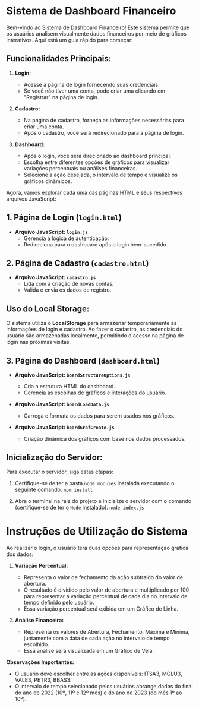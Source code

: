 # Sistema de Dashboard Financeiro

Bem-vindo ao Sistema de Dashboard Financeiro! Este sistema permite que os usuários analisem visualmente dados financeiros por meio de gráficos interativos. Aqui está um guia rápido para começar:

## Funcionalidades Principais:

1. **Login:**
   - Acesse a página de login fornecendo suas credenciais.
   - Se você não tiver uma conta, pode criar uma clicando em "Registrar" na página de login.

2. **Cadastro:**
   - Na página de cadastro, forneça as informações necessárias para criar uma conta.
   - Após o cadastro, você será redirecionado para a página de login.

3. **Dashboard:**
   - Após o login, você será direcionado ao dashboard principal.
   - Escolha entre diferentes opções de gráficos para visualizar variações percentuais ou análises financeiras.
   - Selecione a ação desejada, o intervalo de tempo e visualize os gráficos dinâmicos.

Agora, vamos explorar cada uma das páginas HTML e seus respectivos arquivos JavaScript:

## 1. Página de Login (`login.html`)

- **Arquivo JavaScript: `login.js`**
  - Gerencia a lógica de autenticação.
  - Redireciona para o dashboard após o login bem-sucedido.

## 2. Página de Cadastro (`cadastro.html`)

- **Arquivo JavaScript: `cadastro.js`**
  - Lida com a criação de novas contas.
  - Valida e envia os dados de registro.

## Uso do Local Storage:
O sistema utiliza o **LocalStorage** para armazenar temporariamente as informações de login e cadastro. Ao fazer o cadastro, as credenciais do usuário são armazenadas localmente, permitindo o acesso na página de login nas próximas visitas.

## 3. Página do Dashboard (`dashboard.html`)

- **Arquivo JavaScript: `boardStructureOptions.js`**
  - Cria a estrutura HTML do dashboard.
  - Gerencia as escolhas de gráficos e interações do usuário.

- **Arquivo JavaScript: `boardLoadData.js`**
  - Carrega e formata os dados para serem usados nos gráficos.

- **Arquivo JavaScript: `boardGrafCreate.js`**
  - Criação dinâmica dos gráficos com base nos dados processados.
    
## Inicialização do Servidor:

Para executar o servidor, siga estas etapas:

1. Certifique-se de ter a pasta `node_modules` instalada executando o seguinte comando:
   `npm install`

2. Abra o terminal na raiz do projeto e inicialize o servidor com o comando (certifique-se de ter o `Node` instalado):
   `node index.js`

# Instruções de Utilização do Sistema

Ao realizar o login, o usuário terá duas opções para representação gráfica dos dados:

1. **Variação Percentual:**
   - Representa o valor de fechamento da ação subtraído do valor de abertura.
   - O resultado é dividido pelo valor de abertura e multiplicado por 100 para representar a variação percentual de cada dia no intervalo de tempo definido pelo usuário.
   - Essa variação percentual será exibida em um Gráfico de Linha.

2. **Análise Financeira:**
   - Representa os valores de Abertura, Fechamento, Máxima e Mínima, juntamente com a data de cada ação no intervalo de tempo escolhido.
   - Essa análise será visualizada em um Gráfico de Vela.

**Observações Importantes:**
- O usuário deve escolher entre as ações disponíveis: ITSA3, MGLU3, VALE3, PETR3, BBAS3.
- O intervalo de tempo selecionado pelos usuários abrange dados do final do ano de 2022 (10º, 11º e 12º mês) e do ano de 2023 (do mês 1º ao 10º).
